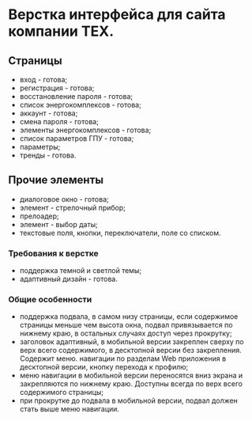 # Верстка интерфейса для сайта компании TEX.

## Страницы

- вход - готова;
- регистрация - готова;
- восстановление пароля - готова;
- список энергокомплексов - готова;
- аккаунт - готова;
- смена пароля - готова;
- элементы энергокомплексов - готова;
- список параметров ГПУ - готова;
- параметры;
- тренды - готова.

## Прочие элементы
- диалоговое окно - готова;
- элемент - стрелочный прибор;
- прелоадер;
- элемент - выбор даты;
- текстовые поля, кнопки, переключатели, поле со списком.

### Требования к верстке
- поддержка темной и светлой темы;
- адаптивный дизайн - готова.

### Общие особенности
- поддержка подвала, в самом низу страницы, если содержимое страницы меньше чем высота окна, подвал привязывается по нижнему краю, в остальных случаях доступ через прокрутку;
- заголовок адаптивный, в мобильной версии закреплен сверху по верх всего
  содержимого, в десктопной версии без закрепления. Содержит меню. навигации по разделам Web приложения в десктопной версии, кнопку перехода к профилю;
- меню навигации в мобильной версии переносятся вниз экрана и закрепляются по нижнему краю. Доступны всегда по верх всего содержимого страницы;
- при прокрутке до подвала в мобильной версии, подвал должен стать выше
  меню навигации.